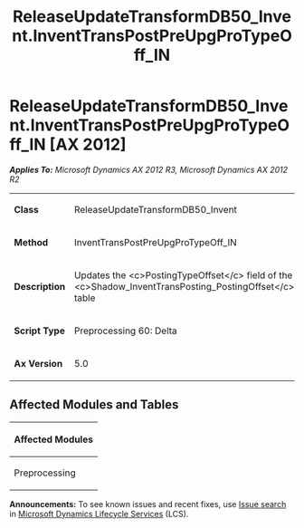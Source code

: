 ﻿---
title: ReleaseUpdateTransformDB50_Invent.InventTransPostPreUpgProTypeOff_IN
TOCTitle: ReleaseUpdateTransformDB50_Invent.InventTransPostPreUpgProTypeOff_IN
ms:assetid: 0c4c4a64-7a0a-0ad0-0b7e-938e737eb263
ms:mtpsurl: https://msdn.microsoft.com/en-us/library/JJ735676(v=AX.60)
ms:contentKeyID: 49706585
ms.date: 05/18/2015
mtps_version: v=AX.60
---

# ReleaseUpdateTransformDB50\_Invent.InventTransPostPreUpgProTypeOff\_IN [AX 2012]


_**Applies To:** Microsoft Dynamics AX 2012 R3, Microsoft Dynamics AX 2012 R2_

<table>
<colgroup>
<col style="width: 50%" />
<col style="width: 50%" />
</colgroup>
<tbody>
<tr class="odd">
<td><p><strong>Class</strong></p></td>
<td><p>ReleaseUpdateTransformDB50_Invent</p></td>
</tr>
<tr class="even">
<td><p><strong>Method</strong></p></td>
<td><p>InventTransPostPreUpgProTypeOff_IN</p></td>
</tr>
<tr class="odd">
<td><p><strong>Description</strong></p></td>
<td><p>Updates the &lt;c&gt;PostingTypeOffset&lt;/c&gt; field of the &lt;c&gt;Shadow_InventTransPosting_PostingOffset&lt;/c&gt; table</p></td>
</tr>
<tr class="even">
<td><p><strong>Script Type</strong></p></td>
<td><p>Preprocessing 60: Delta</p></td>
</tr>
<tr class="odd">
<td><p><strong>Ax Version</strong></p></td>
<td><p>5.0</p></td>
</tr>
</tbody>
</table>


## Affected Modules and Tables

<table>
<colgroup>
<col style="width: 100%" />
</colgroup>
<thead>
<tr class="header">
<th><p>Affected Modules</p></th>
</tr>
</thead>
<tbody>
<tr class="odd">
<td><p>Preprocessing</p></td>
</tr>
</tbody>
</table>

  
**Announcements:** To see known issues and recent fixes, use [Issue search](http://go.microsoft.com/fwlink/?linkid=389258) in [Microsoft Dynamics Lifecycle Services](http://go.microsoft.com/fwlink/?linkid=306505) (LCS).

